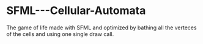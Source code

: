 # SFML---Cellular-Automata
The game of life made with SFML and optimized by bathing all the verteces of the cells and using one single draw call.
